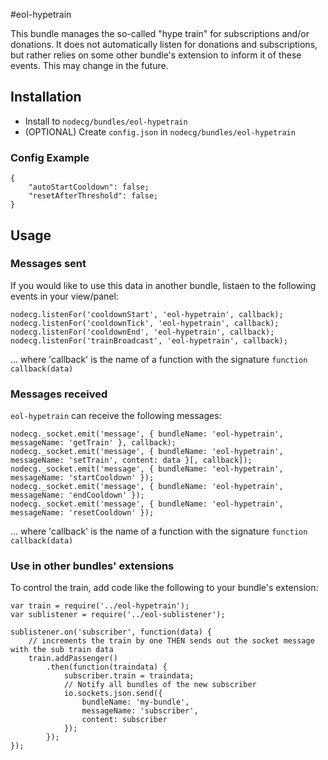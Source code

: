 #eol-hypetrain

This bundle manages the so-called "hype train" for subscriptions and/or donations.
It does not automatically listen for donations and subscriptions, but rather relies on some other bundle's extension to inform it of these events. This may change in the future.


## Installation

- Install to `nodecg/bundles/eol-hypetrain`
- (OPTIONAL) Create `config.json` in `nodecg/bundles/eol-hypetrain`

### Config Example
```
{
    "autoStartCooldown": false;
    "resetAfterThreshold": false;
}
```

## Usage

### Messages sent
If you would like to use this data in another bundle, listaen to the following events in your view/panel:
```
nodecg.listenFor('cooldownStart', 'eol-hypetrain', callback);
nodecg.listenFor('cooldownTick', 'eol-hypetrain', callback);
nodecg.listenFor('cooldownEnd', 'eol-hypetrain', callback);
nodecg.listenFor('trainBroadcast', 'eol-hypetrain', callback);
```
... where 'callback' is the name of a function with the signature `function callback(data)`

### Messages received
`eol-hypetrain` can receive the following messages:
```
nodecg._socket.emit('message', { bundleName: 'eol-hypetrain', messageName: 'getTrain' }, callback);
nodecg._socket.emit('message', { bundleName: 'eol-hypetrain', messageName: 'setTrain', content: data }[, callback]);
nodecg._socket.emit('message', { bundleName: 'eol-hypetrain', messageName: 'startCooldown' });
nodecg._socket.emit('message', { bundleName: 'eol-hypetrain', messageName: 'endCooldown' });
nodecg._socket.emit('message', { bundleName: 'eol-hypetrain', messageName: 'resetCooldown' });
```
... where 'callback' is the name of a function with the signature `function callback(data)`

### Use in other bundles' extensions
To control the train, add code like the following to your bundle's extension:
```
var train = require('../eol-hypetrain');
var sublistener = require('../eol-sublistener');

sublistener.on('subscriber', function(data) {
    // increments the train by one THEN sends out the socket message with the sub train data
    train.addPassenger()
        .then(function(traindata) {
            subscriber.train = traindata;
            // Notify all bundles of the new subscriber
            io.sockets.json.send({
                bundleName: 'my-bundle',
                messageName: 'subscriber',
                content: subscriber
            });
        });
});
```


